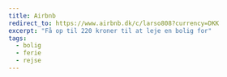 ```yaml
---
title: Airbnb
redirect_to: https://www.airbnb.dk/c/larso808?currency=DKK
excerpt: "Få op til 220 kroner til at leje en bolig for"
tags:
  - bolig
  - ferie
  - rejse
---
```

